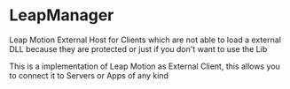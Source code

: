 # LeapManager
Leap Motion External Host for Clients which are not able to load a external DLL because they are protected or just if you don't want to use the Lib

This is a implementation of Leap Motion as External Client, this allows you to connect it to Servers or Apps of any kind
